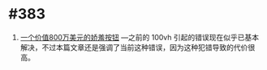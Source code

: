 # #383

1. [一个价值800万美元的娇羞按钮](./bashful_button.md) —之前的 100vh 引起的错误现在似乎已基本解决，不过本篇文章还是强调了当前这种错误，因为这种犯错导致的代价很高。